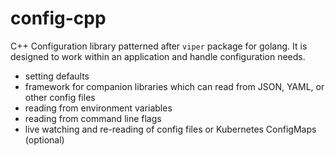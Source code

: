 # config-cpp

C++ Configuration library patterned after `viper` package for golang.  It is designed to work within an application and handle configuration needs.

- setting defaults
- framework for companion libraries which can read from JSON, YAML, or other config files
- reading from environment variables
- reading from command line flags
- live watching and re-reading of config files or Kubernetes ConfigMaps (optional)


